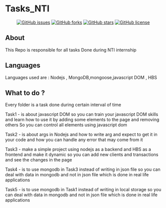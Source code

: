 # Tasks_NTI


<div align="center">

[![GitHub issues](https://img.shields.io/github/issues/mhmdahmedfathi/Tasks_NTI)](https://github.com/mhmdahmedfathi/Tasks_NTI/issues)
[![GitHub forks](https://img.shields.io/github/forks/mhmdahmedfathi/Tasks_NTI)](https://github.com/mhmdahmedfathi/Tasks_NTI/network)
[![GitHub stars](https://img.shields.io/github/stars/mhmdahmedfathi/Tasks_NTI)](https://github.com/mhmdahmedfathi/Tasks_NTI/stargazers)
[![GitHub license](https://img.shields.io/github/license/mhmdahmedfathi/Tasks_NTI)](https://github.com/mhmdahmedfathi/Tasks_NTI/blob/main/LICENSE)

</div>



## About

This Repo is responsible for all tasks Done during NTI internship


## Languages

Languages used are :  Nodejs , MongoDB,mongoose,javascript DOM , HBS

## What to do ?

Every folder is a task done during certain interval of time 

Task1 - is about javascript DOM so you can train your javascript DOM skills and 
        learn how to use it by adding some elements to the page and removing others 
        So you can control all elements using javascript dom

Task2 - is about args in Nodejs and how to write arg and expect to get it in your code 
        and how you can handle any error that may come from it 

Task3 - make a simple project using nodejs as a backend and HBS as a frontend 
        and make it dynamic so you can add new clients and transactions and 
        see the changes in the page

Task4 - is to use mongodb in Task3 instead of writing in json file so you can deal with 
        data in mongodb and not in json file which is done in real life applications
                              
Task5 - is to use mongodb in Task1 instead of writing in local storage so you can deal with 
        data in mongodb and not in json file which is done in real life applications
                              
